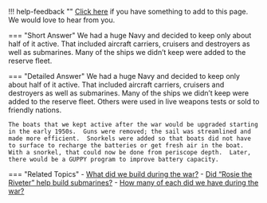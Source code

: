 !!! help-feedback ""
    [Click here](https://other.example.com/feedback) if you have something to add to this page. We would love to hear from you.

=== "Short Answer"
    We had a huge Navy and decided to keep only about half of it active. That included aircraft carriers, cruisers and destroyers as well as submarines. Many of the ships we didn’t keep were added to the reserve fleet.

=== "Detailed Answer"
    We had a huge Navy and decided to keep only about half of it active.  That included aircraft carriers, cruisers and destroyers as well as submarines.  Many of the ships we didn’t keep were added to the reserve fleet.  Others were used in live weapons tests or sold to friendly nations.
    
    The boats that we kept active after the war would be upgraded starting in the early 1950s.  Guns were removed; the sail was streamlined and made more efficient.  Snorkels were added so that boats did not have to surface to recharge the batteries or get fresh air in the boat.  With a snorkel, that could now be done from periscope depth.  Later, there would be a GUPPY program to improve battery capacity.

=== "Related Topics"
    - [What did we build during the war?](./what-did-we-build-during-the-war.md)
    - [Did “Rosie the Riveter” help build submarines?](./did-rosie-the-riveter-help-build-submarines.md)
    - [How many of each did we have during the war?](./how-many-of-each-did-we-have-during-the-war.md)
